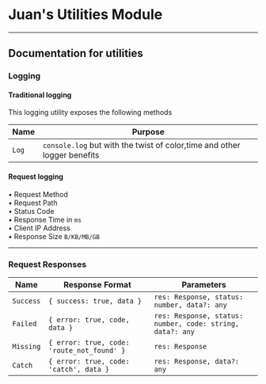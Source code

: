 # Juan's Utilities Module

---

## Documentation for utilities

<!-- ## Validation

#### Validation Options

| Name       | Purpose                                                              | Type       | Default |
| ---------- | -------------------------------------------------------------------- | ---------- | ------- |
| `strict`   | Requires the object to contain only items that constraints exist for | `boolean`  | `false` |
| `required` | Requires the object to contain at least the items in the array       | `string[]` | `[]`    |
--- -->

### Logging

#### Traditional logging

This logging utility exposes the following methods

| Name    | Purpose                                                                                                                                                |
| ------- | ------------------------------------------------------------------------------------------------------------------------------------------------------ |
| `Log`   | `console.log` but with the twist of color,time and other logger benefits                                                                               |

#### Request logging

• Request Method \
• Request Path \
• Status Code \
• Response Time in `ms` \
• Client IP Address \
• Response Size `B/KB/MB/GB`

---

### Request Responses

| Name      | Response Format                            | Parameters                                                |
| --------- | ------------------------------------------ | --------------------------------------------------------- |
| `Success` | `{ success: true, data }`                  | `res: Response, status: number, data?: any`               |
| `Failed`  | `{ error: true, code, data }`              | `res: Response, status: number, code: string, data?: any` |
| `Missing` | `{ error: true, code: 'route_not_found' }` | `res: Response`                                           |
| `Catch`   | `{ error: true, code: 'catch', data }`     | `res: Response, data?: any`                               |
